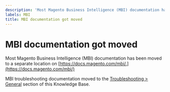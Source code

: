 ```yaml
---
description: 'Most Magento Business Intelligence (MBI) documentation has been moved to a separate location on [https://docs.magento.com/mbi/.](https://docs.magento.com/mbi/) '
labels: MBI
title: MBI documentation got moved
---
```


# MBI documentation got moved

Most Magento Business Intelligence (MBI) documentation has been moved to a separate location on [https://docs.magento.com/mbi/.](https://docs.magento.com/mbi/) 

MBI troubleshooting documentation moved to the [Troubleshooting > General](https://support.magento.com/hc/en-us/sections/115001031253-General) section of this Knowledge Base.